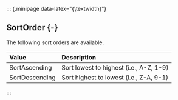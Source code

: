 ::: {.minipage data-latex="{\textwidth}"}
## SortOrder {-}

The following sort orders are available.

**Value**   |   **Description**
| :-- | :-- |
SortAscending   |   Sort lowest to highest (i.e., A-Z, 1-9)
SortDescending   |   Sort highest to lowest (i.e., Z-A, 9-1)
:::

